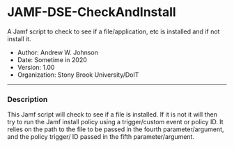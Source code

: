 # JAMF-DSE-CheckAndInstall
 A Jamf script to check to see if a file/application, etc is installed and if not install it.
- Author: Andrew W. Johnson
- Date: Sometime in 2020
- Version: 1.00
- Organization: Stony Brook University/DoIT
---
### Description

This Jamf script will check to see if a file is installed. If it is not it will then try to run the Jamf install policy using a trigger/custom event or policy ID. It relies on the path to the file to be passed in the fourth parameter/argument, and the policy trigger/ ID passed in the fifth parameter/argument.